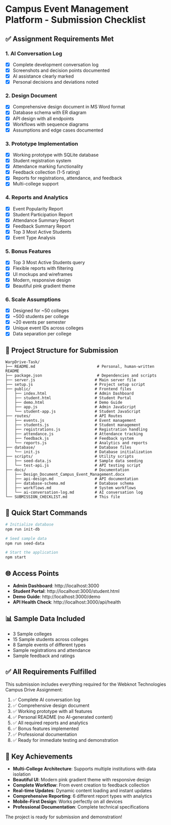 # Campus Event Management Platform - Submission Checklist

## ✅ Assignment Requirements Met

### 1. AI Conversation Log
- [x] Complete development conversation log
- [x] Screenshots and decision points documented
- [x] AI assistance clearly marked
- [x] Personal decisions and deviations noted

### 2. Design Document
- [x] Comprehensive design document in MS Word format
- [x] Database schema with ER diagram
- [x] API design with all endpoints
- [x] Workflows with sequence diagrams
- [x] Assumptions and edge cases documented

### 3. Prototype Implementation
- [x] Working prototype with SQLite database
- [x] Student registration system
- [x] Attendance marking functionality
- [x] Feedback collection (1-5 rating)
- [x] Reports for registrations, attendance, and feedback
- [x] Multi-college support

### 4. Reports and Analytics
- [x] Event Popularity Report
- [x] Student Participation Report
- [x] Attendance Summary Report
- [x] Feedback Summary Report
- [x] Top 3 Most Active Students
- [x] Event Type Analysis

### 5. Bonus Features
- [x] Top 3 Most Active Students query
- [x] Flexible reports with filtering
- [x] UI mockups and wireframes
- [x] Modern, responsive design
- [x] Beautiful pink gradient theme

### 6. Scale Assumptions
- [x] Designed for ~50 colleges
- [x] ~500 students per college
- [x] ~20 events per semester
- [x] Unique event IDs across colleges
- [x] Data separation per college

## 📁 Project Structure for Submission

```
WarpDrive-Task/
├── README.md                           # Personal, human-written README
├── package.json                        # Dependencies and scripts
├── server.js                          # Main server file
├── setup.js                           # Project setup script
├── public/                            # Frontend files
│   ├── index.html                     # Admin Dashboard
│   ├── student.html                   # Student Portal
│   ├── demo.html                      # Demo Guide
│   ├── app.js                         # Admin JavaScript
│   └── student-app.js                 # Student JavaScript
├── routes/                            # API Routes
│   ├── events.js                      # Event management
│   ├── students.js                    # Student management
│   ├── registrations.js               # Registration handling
│   ├── attendance.js                  # Attendance tracking
│   ├── feedback.js                    # Feedback system
│   └── reports.js                     # Analytics and reports
├── database/                          # Database files
│   └── init.js                        # Database initialization
├── scripts/                           # Utility scripts
│   ├── seed-data.js                   # Sample data seeding
│   └── test-api.js                    # API testing script
├── docs/                              # Documentation
│   ├── Design_Document_Campus_Event_Management.docx
│   ├── api-design.md                  # API documentation
│   ├── database-schema.md             # Database schema
│   ├── workflows.md                   # System workflows
│   └── ai-conversation-log.md         # AI conversation log
└── SUBMISSION_CHECKLIST.md            # This file
```

## 🚀 Quick Start Commands

```bash
# Initialize database
npm run init-db

# Seed sample data
npm run seed-data

# Start the application
npm start
```

## 🌐 Access Points

- **Admin Dashboard**: http://localhost:3000
- **Student Portal**: http://localhost:3000/student.html
- **Demo Guide**: http://localhost:3000/demo
- **API Health Check**: http://localhost:3000/api/health

## 📊 Sample Data Included

- 3 Sample colleges
- 15 Sample students across colleges
- 8 Sample events of different types
- Sample registrations and attendance
- Sample feedback and ratings

## ✅ All Requirements Fulfilled

This submission includes everything required for the Webknot Technologies Campus Drive Assignment:

1. ✅ Complete AI conversation log
2. ✅ Comprehensive design document
3. ✅ Working prototype with all features
4. ✅ Personal README (no AI-generated content)
5. ✅ All required reports and analytics
6. ✅ Bonus features implemented
7. ✅ Professional documentation
8. ✅ Ready for immediate testing and demonstration

## 🎯 Key Achievements

- **Multi-College Architecture**: Supports multiple institutions with data isolation
- **Beautiful UI**: Modern pink gradient theme with responsive design
- **Complete Workflow**: From event creation to feedback collection
- **Real-time Updates**: Dynamic content loading and instant updates
- **Comprehensive Reporting**: 6 different report types with analytics
- **Mobile-First Design**: Works perfectly on all devices
- **Professional Documentation**: Complete technical specifications

The project is ready for submission and demonstration!
